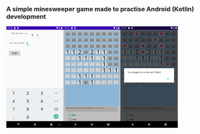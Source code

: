 ### A simple minesweeper game made to practise Android (Kotlin) development

<div style="display:flex;">
    <img alt="Main screen" src="Screenshot_main.png" width="30%" title="Main screen">
    <img alt="Play field" src="Screenshot_play.png" width="30%" title="Play field">
    <img alt="Lose message" src="Screenshot_lose.png" width="30%" title="Lose message">
</div>
